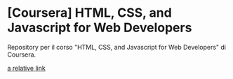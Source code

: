# [Coursera] HTML, CSS, and Javascript for Web Developers
Repository per il corso "HTML, CSS, and Javascript for Web Developers" di Coursera.

[a relative link](module2-solution/index.html)
